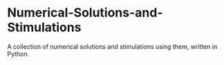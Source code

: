 # Numerical-Solutions-and-Stimulations
A collection of numerical solutions and stimulations using them, written in Python. 
